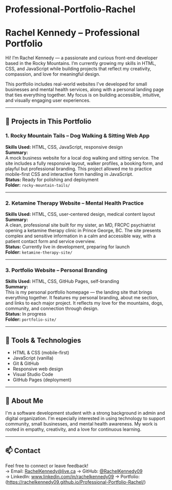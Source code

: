 # Professional-Portfolio-Rachel
# Rachel Kennedy – Professional Portfolio

Hi! I’m Rachel Kennedy — a passionate and curious front-end developer based in the Rocky Mountains. I’m currently growing my skills in HTML, CSS, and JavaScript while building projects that reflect my creativity, compassion, and love for meaningful design.

This portfolio includes real-world websites I've developed for small businesses and mental health services, along with a personal landing page that ties everything together. My focus is on building accessible, intuitive, and visually engaging user experiences.

---

## 🌱 Projects in This Portfolio

### 1. **Rocky Mountain Tails** – Dog Walking & Sitting Web App  
**Skills Used:** HTML, CSS, JavaScript, responsive design  
**Summary:**  
A mock business website for a local dog walking and sitting service. The site includes a fully responsive layout, walker profiles, a booking form, and playful but professional branding. This project allowed me to practice mobile-first CSS and interactive form handling in JavaScript.  
**Status:** Ready for polishing and deployment  
**Folder:** `rocky-mountain-tails/`

---

### 2. **Ketamine Therapy Website** – Mental Health Practice  
**Skills Used:** HTML, CSS, user-centered design, medical content layout  
**Summary:**  
A clean, professional site built for my sister, an MD, FRCPC psychiatrist opening a ketamine therapy clinic in Prince George, BC. The site presents complex and sensitive information in a calm and accessible way, with a patient contact form and service overview.  
**Status:** Currently live in development, preparing for launch  
**Folder:** `ketamine-therapy-site/`

---

### 3. **Portfolio Website** – Personal Branding  
**Skills Used:** HTML, CSS, GitHub Pages, self-branding  
**Summary:**  
This is my personal portfolio homepage — the landing site that brings everything together. It features my personal branding, about me section, and links to each major project. It reflects my love for the mountains, dogs, community, and connection through design.  
**Status:** In progress  
**Folder:** `portfolio-site/`

---

## 🧰 Tools & Technologies
- HTML & CSS (mobile-first)
- JavaScript (vanilla)
- Git & GitHub
- Responsive web design
- Visual Studio Code
- GitHub Pages (deployment)

---

## 🌄 About Me
I'm a software development student with a strong background in admin and digital organization. I'm especially interested in using technology to support community, small businesses, and mental health awareness. My work is rooted in empathy, creativity, and a love for continuous learning.

---

## 📫 Contact  
Feel free to connect or leave feedback!  
→ Email: RachelKennedy@live.ca
→ GitHub: [@RachelKennedy09](https://github.com/RachelKennedy09)  
→ LinkedIn: www.linkedin.com/in/rachelkennedy09
→ Portfolio: (https://rachelkennedy09.github.io/Professional-Portfolio-Rachel/)

